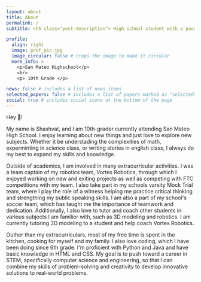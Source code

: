 ```yaml
---
layout: about
title: About
permalink: /
subtitle: <h5 class="post-description"> High school student with a passion for learning </h5>

profile:
  align: right
  image: prof_pic.jpg
  image_circular: false # crops the image to make it circular
  more_info: >
    <p>San Mateo Highschool</p>
    <br>
    <p> 10th Grade </p>

news: false # includes a list of news items
selected_papers: false # includes a list of papers marked as "selected={true}"
social: true # includes social icons at the bottom of the page
---
```



Hey 👋! 

My name is Shashvat, and I am 10th-grader currently attending San Mateo High School. I enjoy learning about new things and just love to explore new subjects. Whether it be understading the complexities of math, experminting in science class, or writing stories in english class, I always do my best to expand my skills and knowledge.

Outside of academics, I am involved in many extracurricular activities. I was a team captain of my robotics team, Vortex Robotics, through which I enjoyed working on new and exiting projects as well as competing with FTC competitions with my team. I also take part in my schools varsity Mock Trial team, where I play the role of a witness helping me practice critical thinking and strengthing my public speaking skills. I am also a part of my school's soccer team, which has taught me the importance of teamwork and dedication. Additionally, I also love to tutor and coach other students in various subjects I am familier with, such as 3D modeling and robotics. I am currently tutoring 3D modeling to a student and help coach Vortex Robotics.

Outher than my extracurriculars, most of my free time is spent in the kitchen, cooking for myself and my family. I also love coding, which I have been doing since 6th grade. I'm proficient with Python and Java and have basic knowledge in HTML and CSS. My goal is to push toward a career in STEM, specifically computer science and engineering, so that I can combine my skills of problem-solving and creativity to develop innovative solutions to real-world problems.